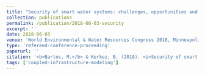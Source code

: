 ```yaml
---
title: "Security of smart water systems: challenges, opportunities and best practices"
collection: publications
permalink: /publication/2018-06-03-security
excerpt: ''
date: 2018-06-03
venue: 'World Environmental & Water Resources Congress 2018, Minneapolis, MN'
type: 'refereed-conference-proceeding'
paperurl: ''
citation: '<b>Bartos, M.</b> & Kerkez, B. (2018). <i>Security of smart water systems: challenges, opportunities and best practices</i>. World Environmental & Water Resources Congress 2018, Minneapolis, MN. [Oral Presentation]'
tags: ['coupled-infrastructure-modeling']
---
```

